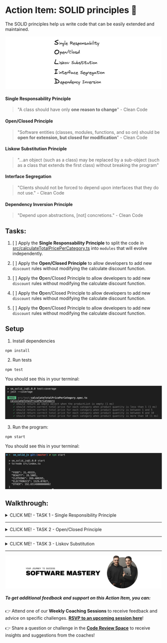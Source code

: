 # Action Item: SOLID principles 💊

The SOLID principles help us write code that can be easily extended and maintained.

![solid-principles](/docs/solid_principles.png)

#### Single Responsability Principle

> "A class should have only **one reason to change**" - Clean Code

#### Open/Closed Principle

> "Software entities (classes, modules, functions, and so on) should be **open for extension, but closed for modification**" - Clean Code

#### Liskow Substitution Principle

> "...an object (such as a class) may be replaced by a sub-object (such as a class that extends the first class) without breaking the program"

#### Interface Segregation

> "Clients should not be forced to depend upon interfaces that they do not use." - Clean Code

#### Dependency Inversion Principle

> "Depend upon abstractions, [not] concretions." - Clean Code

## Tasks:

1. [ ] Apply the **Single Responsability Principle** to split the code in [src/calculateTotalPricePerCategory.ts](/src/calculateTotalPricePerCategory.ts) into `modules` that will evolve independently.

2. [ ] Apply the **Open/Closed Principle** to allow developers to add new `discount` rules without modifying the calculate discount function.

3. [ ] Apply the **O**pen/Closed Principle to allow developers to add new `discount` rules without modifying the calculate discount function.

4. [ ] Apply the **O**pen/Closed Principle to allow developers to add new `discount` rules without modifying the calculate discount function.

5. [ ] Apply the **O**pen/Closed Principle to allow developers to add new `discount` rules without modifying the calculate discount function.

## Setup

1. Install dependencies

```
npm install
```

2. Run tests

```
npm test
```

You should see this in your terminal:

![test-results](/docs/test_results.png)

3. Run the program:

```
npm start
```

You should see this in your terminal:

![program-results](/docs/program_results.png)

## Walkthrough:

<details closed>
<summary>CLICK ME! - TASK 1 - Single Responsibility Principle</summary>

#### TASK 1 - Single Responsibility Principle

Apply the **Single Responsability Principle** to split the code in [src/calculateTotalPricePerCategory.ts](/src/calculateTotalPricePerCategory.ts) into `modules` that will evolve independently.

> "A class should have only one reason to change" - Clean Code

##### Applying this principle well will prevent unexpected secondary effects of code changes in the future.

To do so you need to identify the possible **sources of change** in the code. The most typical are:

- changes in the input shape
- changes in the output requirements
- changes in the logic(control flow)

In our case, after reading the [calculateTotalPricePerCategory.ts](/src/calculateTotalPricePerCategory.ts) function we have identified a couple of **SOURCES OF CHANGE**:

- the way we `extract categories` from the product list might change because the product list shape might change

- the way `discounts` are calculated for a product might change due to business requirements

- the way `tax` is applied might change and the tax rate might change also

To minimize the changes needed in the code to accommodate changes in requirements we will split the original function into smaller ones that address each problem individually.

Try to do this yourself to the best of your ability.

![single-resp-module-structure](/docs/task_1/folder_structure.png)

Advantages of the new structure:

- clear module and function boundaries
- the possibility of testing each function individually

### Solution:

- **🧪 Solution Code: `git checkout feature/single-responsability-principle`**

</details>

---

<details closed>
<summary>CLICK ME! - TASK 2 - Open/Closed Principle</summary>

#### TASK 2 - Open/Closed Principle

Before we start, checkout on the solution branch from the previous exercise or follow on your own code if you ended up with a similar structure:

```bash
git checkout task_two_open_closed_start
```

###### Open/Closed Principle

> > "Software entities (classes, modules, functions, and so on) should be **open for extension, but closed for modification**" - Clean Code

In the case of our original discount function:

```typescript
import { Product } from "../types";

// SOURCE OF CHANGE: We want to add a new discount rule
export default function calculateDiscout(product: Product) {
  let discount = 0;
  if (product.quantity > 10) {
    // 10% discount if we buy more than 10
    discount = product.price.amount * 0.1 * product.quantity;
  } else if (product.quantity > 5) {
    // 5% discount if we buy more than 5
    discount = product.price.amount * 0.05 * product.quantity;
  } else if (product.quantity > 1) {
    // 0% discount if we buy more than 1
    discount = 0;
  }
  return discount;
}
```

##### We want to find a way to be able to add new discount rules without having to change the code of the `calculateDiscout` function.

🧠 Try and think about this for a couple of minutes.

Hmmm...

🙋🏽 What if we can provide the rules as an `array` of `objects` containing the `quantity` and the `discount` amount?

We can afterward use a `for` loop to find the rule that has to be applied depending on the `quantity`.

To do so, in [calculateDiscount.ts](src/priceModule/calculateDiscount.ts) :

1. Add an `interface` for `DiscountRules`

```typescript
interface DiscountRule {
  quantity: number;
  discount: number;
}
```

2. Extract the `rules` to the `config` file in this `module`

```typescript
export const DISCOUNT_RULES = [
  {
    quantity: 10,
    discount: 0.1,
  },
  {
    quantity: 5,
    discount: 0.05,
  },
  {
    quantity: 1,
    discount: 0,
  },
];
```

3. Update the code to use the `rules` array

```typescript
function calculateDiscountBasedOnRules(
  product: Product,
  rules: DiscountRule[]
) {
  // Sort rules by quantity in descending order
  const sortedRules = [...rules].sort((a, b) => b.quantity - a.quantity);

  for (let rule of sortedRules) {
    if (product.quantity >= rule.quantity) {
      // Apply the first matching rule
      return product.price.amount * rule.discount * product.quantity;
    }
  }
  return discount;

  // No rule matched, return 0
  return 0;
}
```

4. Apply the rules array to the exported version of the function so our clients(whoever is using this function) are not affected

```typescript
export default function calculateDiscount(product: Product) {
  return calculateDiscountBasedOnRules(product, DISCOUNT_RULES);
}
```

###### We can now extend the `calculateDiscount` behaivour without changing the `caculateDiscoutBasedOnRules` function - so we can say the function is `Open for extension` and at the same time `Closed for modification`.

### Solution:

- **🧪 Solution Code: `git checkout open-closed-principle`**

</details>

---

<details closed>
<summary>CLICK ME! - TASK 3 - Liskov Substitution</summary>

#### TASK 3 - Liskov Substitution

> "...an object (such as a class) may be replaced by a sub-object (such as a class that extends the first class) without breaking the program"

To illustrate this we will use `classes` for our products and move the relevant logic to class methods.

Before we start, checkout on the following branch:

```bash
git checkout feature/liskow-substitution-principle
```

</details>

---

![software-mastery](/docs/software_mastery.png)

##### To get additional feedback and support on this **Action Item**, you can:

👉 Attend one of our **Weekly Coaching Sessions** to receive feedback and advice on specific challenges. **[RSVP to an upcoming session here](https://community.theseniordev.com/c/coaching-calls/)**!

👉 Share a question or challenge in the **[Code Review Space](https://community.theseniordev.com/c/codereview/)** to receive insights and suggestions from the coaches!
